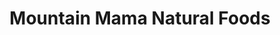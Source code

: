 ---
title: "Mountain Mama Natural Foods"
url: /colorado-springs/mountain-mama-natural-foods/
shop: Gemüse & Obst
---